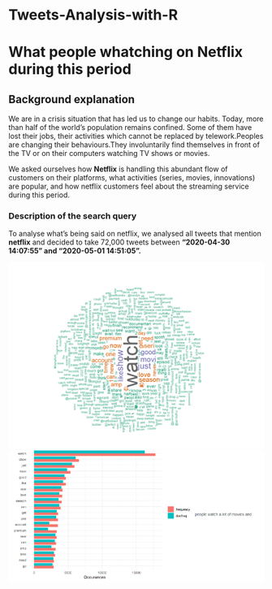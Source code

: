 # Tweets-Analysis-with-R
# What people whatching on Netflix during this period

## Background explanation
We are in a crisis situation that has led us to change our habits. Today, more than half of the world’s population remains confined. Some of them have lost their jobs, their activities which cannot be replaced by telework.Peoples are changing their behaviours.They involuntarily find themselves in front of the TV or on their computers watching TV shows or movies.

We asked ourselves how **Netflix** is handling this abundant flow of customers on their platforms, what activities (series, movies, innovations) are popular, and how netflix customers feel about the streaming service during this period.

### Description of the search query
To analyse what’s being said on netflix, we analysed all tweets that mention **netflix** and decided to take 72,000 tweets between **“2020-04-30 14:07:55” and “2020-05-01 14:51:05”.**

<img src="Word Cloud.PNG" />




<img src="Frequent Words.PNG" />
